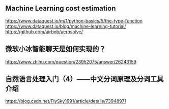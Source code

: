 Machine Learning cost estimation<br>
---
https://www.dataquest.io/m/1/python-basics/5/the-type-function<br>
https://www.dataquest.io/blog/machine-learning-tutorial/<br>
https://github.com/airbnb/aerosolve/

微软小冰智能聊天是如何实现的？
---
https://www.zhihu.com/question/23952075/answer/26243159

自然语言处理入门（4）——中文分词原理及分词工具介绍
---
https://blog.csdn.net/FlySky1991/article/details/73948971
